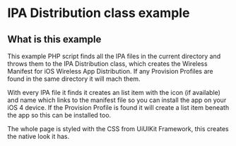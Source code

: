 # IPA Distribution class example

## What is this example

This example PHP script finds all the IPA files in the current directory and throws them to the IPA Distribution class, which creates the Wireless Manifest for iOS Wireless App Distribution. If any Provision Profiles are found in the same directory it will mach them.

With every IPA file it finds it creates an list item with the icon (if available) and name which links to the manifest file so you can install the app on your iOS 4 device. If the Provision Profile is found it will create a list item beneath the app so this can be installed too.

The whole page is styled with the CSS from UiUIKit Framework, this creates the native look it has. 